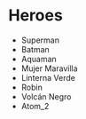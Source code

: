 # Heroes

* Superman
* Batman
* Aquaman
* Mujer Maravilla
* Linterna Verde
* Robin
* Volcán Negro
* Atom_2
